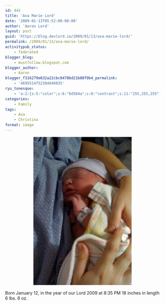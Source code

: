 ```yaml
---
id: 442
title: 'Ava Marie Lord'
date: '2009-01-13T05:52:00-08:00'
author: 'Aaron Lord'
layout: post
guid: 'https://blog.devlord.io/2009/01/13/ava-marie-lord/'
permalink: /2009/01/13/ava-marie-lord/
activitypub_status:
    - federated
blogger_blog:
    - mustfollow.blogspot.com
blogger_author:
    - Aaron
blogger_f316279e632a22cbc8478bd21b80f9b4_permalink:
    - '4695514752384846035'
ryu_tonesque:
    - 'a:2:{s:5:"color";s:6:"6d584a";s:8:"contrast";s:11:"255,255,255";}'
categories:
    - Family
tags:
    - Ava
    - Christina
format: image
---
```


<p class="mobile-photo" style="text-align:center;"><a href="/assets/img/2011/10/photo-765809.jpg"><img class="aligncenter" style="border-color:initial;border-style:initial;border-width:0;" src="/assets/img/2011/10/photo-765809.jpg" alt="" /></a></p>
<p class="mobile-photo">Born January 12, in the year of our Lord 2009 at 8:35 PM
18 inches in length
6 lbs. 6 oz.</p>